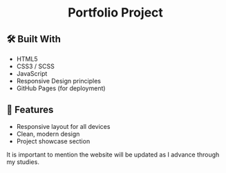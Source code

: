 <h1 align="center" id="title">Portfolio Project</h1>


## 🛠️ Built With

- HTML5
- CSS3 / SCSS
- JavaScript
- Responsive Design principles
- GitHub Pages (for deployment)

## 🎯 Features

- Responsive layout for all devices
- Clean, modern design
- Project showcase section

It is important to mention the website will be updated as I advance through my studies.
